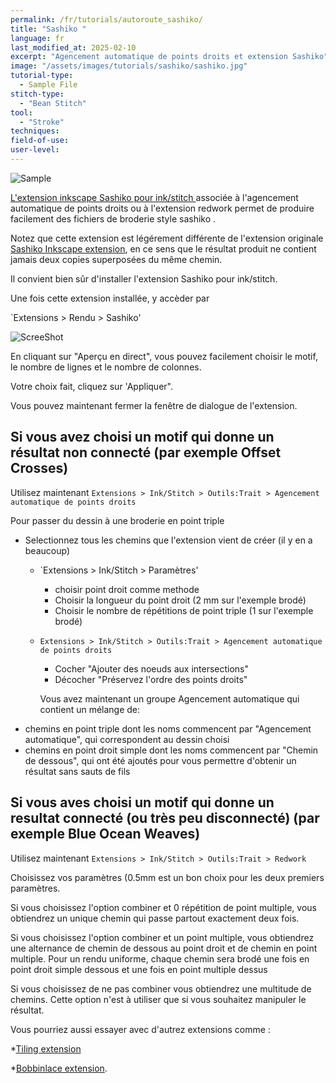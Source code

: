 ```yaml
---
permalink: /fr/tutorials/autoroute_sashiko/
title: "Sashiko "
language: fr
last_modified_at: 2025-02-10
excerpt: "Agencement automatique de points droits et extension Sashiko"
image: "/assets/images/tutorials/sashiko/sashiko.jpg"
tutorial-type:
  - Sample File
stitch-type:
  - "Bean Stitch"
tool:
  - "Stroke"
techniques:
field-of-use:
user-level: 
---
```

![Sample](/assets/images/tutorials/sashiko/sashiko.jpg)

[L'extension inkscape Sashiko pour ink/stitch ](https://gitlab.com/kaalleen/sashiko-inkscape-extension) associée à l'agencement automatique de points droits ou à l'extension redwork permet de produire facilement des fichiers de broderie style sashiko .

Notez que cette extension est légérement différente de l'extension originale [Sashiko Inkscape extension](https://inkscape.org/~FractalLotus/%E2%98%85sashiko-stitching-patterns), en ce sens que le résultat produit ne contient jamais deux copies superposées du même chemin.

Il convient bien sûr d'installer l'extension Sashiko pour ink/stitch. 

Une fois cette extension installée, y accèder par

`Extensions > Rendu > Sashiko' 

![ScreeShot](/assets/images/tutorials/sashiko/Sashiko1.jpg)

En cliquant sur "Aperçu en direct", vous pouvez facilement choisir  le motif,  le  nombre de lignes et le nombre de colonnes.

Votre choix fait, cliquez sur 'Appliquer".

Vous pouvez maintenant fermer la fenêtre de dialogue de l'extension.

## Si vous avez choisi un motif qui donne un résultat non connecté (par exemple Offset Crosses)  

Utilisez maintenant  `Extensions > Ink/Stitch > Outils:Trait > Agencement automatique de points droits` 

Pour passer du dessin à une broderie en point triple
* Selectionnez tous les chemins que l'extension vient de créer (il y en a beaucoup)
  * `Extensions > Ink/Stitch > Paramètres'
    * choisir point droit comme methode
    * Choisir la longueur du point droit (2 mm sur l'exemple brodé)
     * Choisir le nombre de répétitions de point triple (1 sur  l'exemple brodé)
  * `Extensions > Ink/Stitch > Outils:Trait > Agencement automatique de points droits` 
    *   Cocher "Ajouter des noeuds aux intersections"
    *   Décocher "Préservez l'ordre des points droits"
   
      Vous avez maintenant un groupe Agencement automatique qui contient un mélange de:
* chemins en  point triple dont les noms commencent par "Agencement automatique", qui correspondent au dessin choisi
* chemins en point droit simple dont les noms commencent par "Chemin de dessous", qui ont été ajoutés pour vous permettre d'obtenir un résultat sans sauts de fils

## Si vous aves choisi un motif qui donne  un resultat connecté  (ou très peu disconnecté) (par exemple Blue Ocean Weaves) 

Utilisez maintenant `Extensions > Ink/Stitch > Outils:Trait > Redwork` 

Choisissez vos paramètres (0.5mm est un bon choix pour les deux premiers  paramètres.

Si vous choisissez l'option combiner et 0 répétition de point multiple, vous obtiendrez un unique chemin qui passe partout exactement deux fois.

Si vous choisissez l'option combiner et un point multiple, vous obtiendrez une alternance de chemin de dessous au point droit  et  de chemin en point multiple. Pour un rendu uniforme, chaque chemin sera brodé une fois en point droit simple dessous et une fois en point multiple dessus

Si vous choisissez de ne pas  combiner vous obtiendrez une multitude de chemins. Cette option n'est à utiliser que si vous souhaitez manipuler le résultat.

Vous pourriez aussi essayer avec d'autrez extensions comme :

*[Tiling extension](https://inkscape.org/fr/~cwant/%E2%98%85inkscape-tiling-extension+2)

*[Bobbinlace extension](https://d-bl.github.io/inkscape-bobbinlace).
